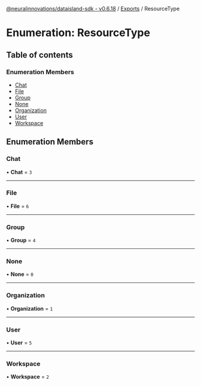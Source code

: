 [@neuralinnovations/dataisland-sdk - v0.6.18](../../README.md) / [Exports](../modules.md) / ResourceType

# Enumeration: ResourceType

## Table of contents

### Enumeration Members

- [Chat](ResourceType.md#chat)
- [File](ResourceType.md#file)
- [Group](ResourceType.md#group)
- [None](ResourceType.md#none)
- [Organization](ResourceType.md#organization)
- [User](ResourceType.md#user)
- [Workspace](ResourceType.md#workspace)

## Enumeration Members

### Chat

• **Chat** = ``3``

___

### File

• **File** = ``6``

___

### Group

• **Group** = ``4``

___

### None

• **None** = ``0``

___

### Organization

• **Organization** = ``1``

___

### User

• **User** = ``5``

___

### Workspace

• **Workspace** = ``2``
